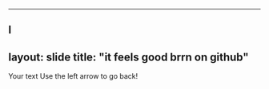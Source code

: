 ________
l
---
layout: slide
title: "it feels good brrn on github"
---
Your text
Use the left arrow to go back!
